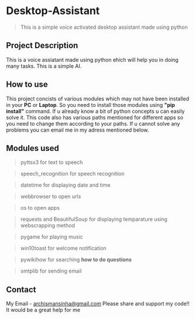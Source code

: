 # Desktop-Assistant
> This is a simple voice activated desktop assistant made using python

## Project Description
This is a voice assiatant made using python ehich will help you in doing many tasks. This is a simple AI.

## How to use
This project concists of various modules which may not have been installed in your **PC** or **Laptop**. So you need to install those modules using **"pip install"** command.
If u already know a bit of python concepts u can easily solve it. This code also has various paths mentioned for different apps so you need to change them according to your paths. If u cannot solve any problems you can email me in my adress mentioned below.

## Modules used

> pyttsx3 for text to speech

> speech_recognition for speech recognition

> datetime for displaying date and time

> webbrowser to open urls

> os to open apps

> requests and BeautifulSoup for displaying temparature using webscrapping method

> pygame for playing music

> win10toast for welcome notification

> pywikihow for searching **how to do questions**

> smtplib for sending email

## Contact
My Email - archismansinha@gmail.com
Please share and support my code!! It would be a great help for me
